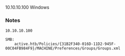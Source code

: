 10.10.10.100
Windows

### Notes

```text
10.10.10.100

SMB:
	active.htb/Policies/{31B2F340-016D-11D2-945F-00C04FB984F9}/MACHINE/Preferences/Groups/Groups.xml
```